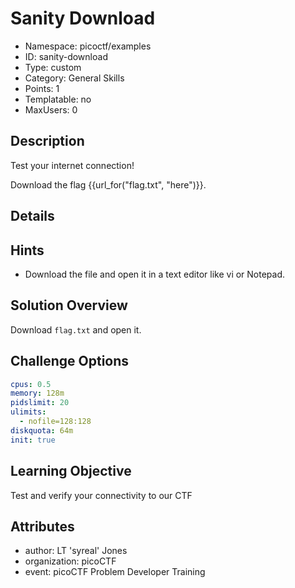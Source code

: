 # Sanity Download

- Namespace: picoctf/examples
- ID: sanity-download
- Type: custom
- Category: General Skills
- Points: 1
- Templatable: no
- MaxUsers: 0

## Description

Test your internet connection!

Download the flag {{url_for("flag.txt", "here")}}.

## Details

## Hints

- Download the file and open it in a text editor like vi or Notepad.

## Solution Overview

Download `flag.txt` and open it.

## Challenge Options

```yaml
cpus: 0.5
memory: 128m
pidslimit: 20
ulimits:
  - nofile=128:128
diskquota: 64m
init: true
```

## Learning Objective

Test and verify your connectivity to our CTF

## Attributes

- author: LT 'syreal' Jones
- organization: picoCTF
- event: picoCTF Problem Developer Training
